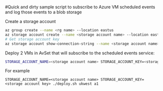 #Quick and dirty sample script to subscribe to Azure VM scheduled events and log those events to a blob storage

Create a storage account 
```bash
az group create --name <rg name> --location eastus
az storage account create --name <storage account name> --location eastus --resource-group <rg name> --sku Standard_LRS
# Get storage account key
az storage account show-connection-string --name <storage account name> --resource-group <rg name>
```

Deploy 2 VMs in AvSet that will subscribe to the scheduled events service:
```bash
STORAGE_ACCOUNT_NAME=<storage account name> STORAGE_ACCOUNT_KEY=<storage account key> ./deploy.sh <azure region> <tag> 
```

For example
```
STORAGE_ACCOUNT_NAME=<storage account name> STORAGE_ACCOUNT_KEY=<storage account key> ./deploy.sh ukwest a1
```